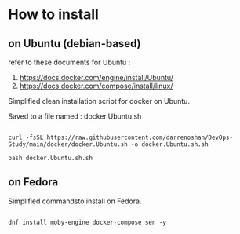 
# How to install
## on Ubuntu (debian-based)

refer to these documents for Ubuntu :
1. https://docs.docker.com/engine/install/Ubuntu/
2. https://docs.docker.com/compose/install/linux/

Simplified clean installation script for docker on Ubuntu.

Saved to a file named : docker.Ubuntu.sh

```

curl -fsSL https://raw.githubusercontent.com/darrenoshan/DevOps-Study/main/docker/docker.Ubuntu.sh -o docker.Ubuntu.sh.sh

bash docker.Ubuntu.sh.sh

```


## on Fedora

Simplified commandsto install on Fedora.

```

dnf install moby-engine docker-compose sen -y

```
